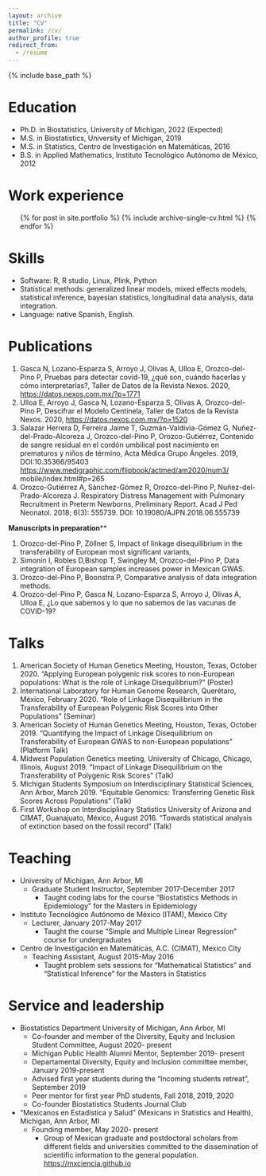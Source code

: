 ```yaml
---
layout: archive
title: "CV"
permalink: /cv/
author_profile: true
redirect_from:
  - /resume
---
```


{% include base_path %}

Education
======
* Ph.D. in Biostatistics, University of Michigan, 2022 (Expected)
* M.S. in Biostatistics, University of Michigan, 2019 
* M.S. in Statistics, Centro de Investigación en Matemáticas, 2016
* B.S. in Applied Mathematics, Instituto Tecnológico Autónomo de México, 2012



Work experience
======
<ul>{% for post in site.portfolio %}
    {% include archive-single-cv.html %}
  {% endfor %}</ul>
 
Skills
======
* Software: R, R studio, Linux, Plink, Python
* Statistical methods: generalized linear models, mixed effects models, statistical inference, bayesian statistics, longitudinal data analysis, data integration.
* Language: native Spanish, English.

Publications
======
1. Gasca N, Lozano-Esparza S, Arroyo J, Olivas A, Ulloa E, Orozco-del-Pino P, Pruebas para detectar covid-19, ¿qué son, cuándo hacerlas y cómo interpretarlas?, Taller de Datos de la Revista Nexos. 2020, https://datos.nexos.com.mx/?p=1771
2. Ulloa E, Arroyo J, Gasca N, Lozano-Esparza S, Olivas A, Orozco-del-Pino P, Descifrar el Modelo Centinela, Taller de Datos de la Revista Nexos. 2020, https://datos.nexos.com.mx/?p=1520
3. Salazar Herrera D, Ferreira Jaime T, Guzmán-Valdivia-Gómez G, Nuñez-del-Prado-Alcoreza J, Orozco-del-Pino P, Orozco-Gutiérrez, Contenido de sangre residual en el cordón umbilical post nacimiento en prematuros y niños de término, Acta Médica Grupo Ángeles. 2019, DOI:10.35366/95403 https://www.medigraphic.com/flipbook/actmed/am2020/num3/ mobile/index.html#p=265
4. Orozco-Gutiérrez A, Sánchez-Gómez R, Orozco-del-Pino P, Nuñez-del-Prado-Alcoreza J. Respiratory Distress Management with Pulmonary Recruitment in Preterm Newborns, Preliminary Report. Acad J Ped Neonatol. 2018; 6(3): 555739. DOI: 10.19080/AJPN.2018.06.555739

**Manuscripts in preparation****

1. Orozco-del-Pino P, Zöllner S, Impact of linkage disequilibrium in the transferability of European most significant variants, 
2. Simonin I, Robles D,Bishop T, Swingley M, Orozco-del-Pino P, Data integration of European samples increases power in Mexican GWAS.
3. Orozco-del-Pino P, Boonstra P, Comparative analysis of data integration methods.
4. Orozco-del-Pino P, Gasca N, Lozano-Esparza S, Arroyo J, Olivas A, Ulloa E, ¿Lo que sabemos y lo que no sabemos de las
vacunas de COVID-19?

  
Talks
======
1. American Society of Human Genetics Meeting, Houston, Texas, October 2020. “Applying European polygenic risk scores to non-European populations: What is the role of Linkage Disequilibrium?” (Poster)
2. International Laboratory for Human Genome Research, Querétaro, México, February 2020. “Role of Linkage Disequilibrium in the Transferability of European Polygenic Risk Scores into Other Populations” (Seminar)
3. American Society of Human Genetics Meeting, Houston, Texas, October 2019. “Quantifying the Impact of Linkage Disequilibrium on Transferability of European GWAS to non-European populations” (Platform Talk)
4. Midwest Population Genetics meeting, University of Chicago, Chicago, Illinois, August 2019. “Impact of Linkage Disequilibrium on the Transferability of Polygenic Risk Scores” (Talk)
5. Michigan Students Symposium on Interdisciplinary Statistical Sciences, Ann Arbor, March 2019. “Equitable Genomics: Transferring Genetic Risk Scores Across Populations” (Talk)
6. First Workshop on Interdisciplinary Statistics University of Arizona and CIMAT, Guanajuato, México, August 2016. “Towards statistical analysis of extinction based on the fossil record” (Talk)
  
Teaching
======
* University of Michigan, Ann Arbor, MI
  * Graduate Student Instructor, September 2017-December 2017
    * Taught coding labs for the course “Biostatistics Methods in Epidemiology” for the Masters in Epidemiology 
* Instituto Tecnológico Autónomo de México (ITAM), Mexico City
  * Lecturer, January 2017-May 2017
    * Taught the course “Simple and Multiple Linear Regression” course for undergraduates
* Centro de Investigación en Matemáticas, A.C. (CIMAT), Mexico City
  * Teaching Assistant, August 2015-May 2016
    * Taught problem sets sessions for “Mathematical Statistics” and “Statistical Inference” for the Masters in Statistics
  
Service and leadership
======
* Biostatistics Department University of Michigan, Ann Arbor, MI
  * Co-founder and member of the Diversity, Equity and Inclusion Student Committee, August 2020- present 
  * Michigan Public Health Alumni Mentor, September 2019- present
  * Departamental Diversity, Equity and Inclusion committee member, January 2019-present
  * Advised first year students during the “Incoming students retreat”, September 2019
  * Peer mentor for first year PhD students, Fall 2018, 2019, 2020
  * Co-founder Biostatistics Students Journal Club
* “Mexicanos en Estadística y Salud” (Mexicans in Statistics and Health), Michigan, Ann Arbor, MI
  * Founding member, May 2020- present
    * Group of Mexican graduate and postdoctoral scholars from different fields and universities committed to the dissemination of scientific information to the general population. https://mxciencia.github.io
